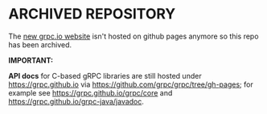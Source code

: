 # ARCHIVED REPOSITORY

The [new grpc.io website][] isn't hosted on github pages anymore so this repo has been archived.

**IMPORTANT:** 

**API docs** for C-based gRPC libraries are still hosted under https://grpc.github.io 
via https://github.com/grpc/grpc/tree/gh-pages; for example see https://grpc.github.io/grpc/core and https://grpc.github.io/grpc-java/javadoc.

[new grpc.io website]: https://github.com/grpc/grpc.io
